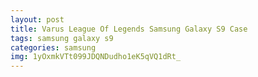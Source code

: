 ```yaml
---
layout: post
title: Varus League Of Legends Samsung Galaxy S9 Case
tags: samsung galaxy s9
categories: samsung
img: 1yOxmkVTt099JDQNDudho1eK5qVQ1dRt_
---
```

